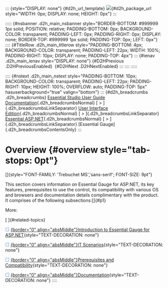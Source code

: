 ::: {style="DISPLAY: none"}
[](ms-xhelp:///?Id=d2h_url_template){#d2h_url_template} ![](!package_url!){#d2h_package_url style="WIDTH: 0px; DISPLAY: none; HEIGHT: 0px"}
:::

::::: {#nsbanner .d2h_main_nsbanner style="BORDER-BOTTOM: #999999 1px solid; POSITION: relative; PADDING-BOTTOM: 0px; BACKGROUND-COLOR: transparent; PADDING-LEFT: 0px; PADDING-RIGHT: 0px; DISPLAY: none; BORDER-TOP: #999999 1px solid; PADDING-TOP: 0px; LEFT: 0px"}
:::: {#TitleRow .d2h_main_titlerow style="PADDING-BOTTOM: 4px; BACKGROUND-COLOR: transparent; PADDING-LEFT: 22px; WIDTH: 100%; PADDING-RIGHT: 10px; DISPLAY: none; PADDING-TOP: 4px"}
::: {#ienav .d2h_main_ienav style="DISPLAY: none"}
[](ms-xhelp:///?Id=2ddf2eb8-f323-4d2d-9326-dd4229a2b027){#D2HPrevious .D2HPreviousEnabled}  [](ms-xhelp:///?Id=5ea07ba5-7adc-4587-8433-47c657e325a8){#D2HNext .D2HNextEnabled}
:::
::::
:::::

:::: {#nstext .d2h_main_nstext style="PADDING-BOTTOM: 10px; BACKGROUND-COLOR: transparent; PADDING-LEFT: 22px; PADDING-RIGHT: 10px; HEIGHT: 100%; OVERFLOW: auto; PADDING-TOP: 5px" hasuserbackground="true" valign="bottom"}
::: {#d2h_breadcrumbs .d2h_breadcrumbs}
[Essential Studio User Guide Documentation](ms-xhelp:///?Id=12457748-09e3-4d74-a240-8e049cedf030){.d2h_breadcrumbsNormal} [ \> ]{.d2h_breadcrumbsLinkSeparator} [User Interface Edition](ms-xhelp:///?Id=c29296b7-531c-413b-a0ec-488ca1f7f669){.d2h_breadcrumbsNormal} [ \> ]{.d2h_breadcrumbsLinkSeparator} [Essential ASP.NET](ms-xhelp:///?Id=25c35330-c127-4dad-9a92-ed79dc7261a6){.d2h_breadcrumbsNormal} [ \> ]{.d2h_breadcrumbsLinkSeparator} [Essential Gauge]{.d2h_breadcrumbsContentsOnly}
:::

# Overview {#overview style="tab-stops: 0pt"}

[]{style="FONT-FAMILY: 'Trebuchet MS','sans-serif'; FONT-SIZE: 9pt"} 

This section covers information on Essential Gauge for ASP.NET, its key features, prerequisites to use the control, its compatibility with various OS and browsers and documentation details complimentary with the product.\
It comprises of the following subsections:[]{#p1}

More:

[ ]{#related-topics}

[![](button.gif){border="0" align="absMiddle"}Introduction to Essential Gauge for ASP.NET](ms-xhelp:///?Id=5ea07ba5-7adc-4587-8433-47c657e325a8){style="TEXT-DECORATION: none"}

[![](button.gif){border="0" align="absMiddle"}IT Scenarios](ms-xhelp:///?Id=360c623c-0ff6-4b7f-8d63-85f8a61b72c6){style="TEXT-DECORATION: none"}

[![](button.gif){border="0" align="absMiddle"}Prerequisites and Compatibility](ms-xhelp:///?Id=aca53db5-6b6f-43bf-bfe6-f2307a3592f0){style="TEXT-DECORATION: none"}

[![](button.gif){border="0" align="absMiddle"}Documentation](ms-xhelp:///?Id=34795a3a-b059-401e-ae1c-5c99ebb4a9cd){style="TEXT-DECORATION: none"}
::::
